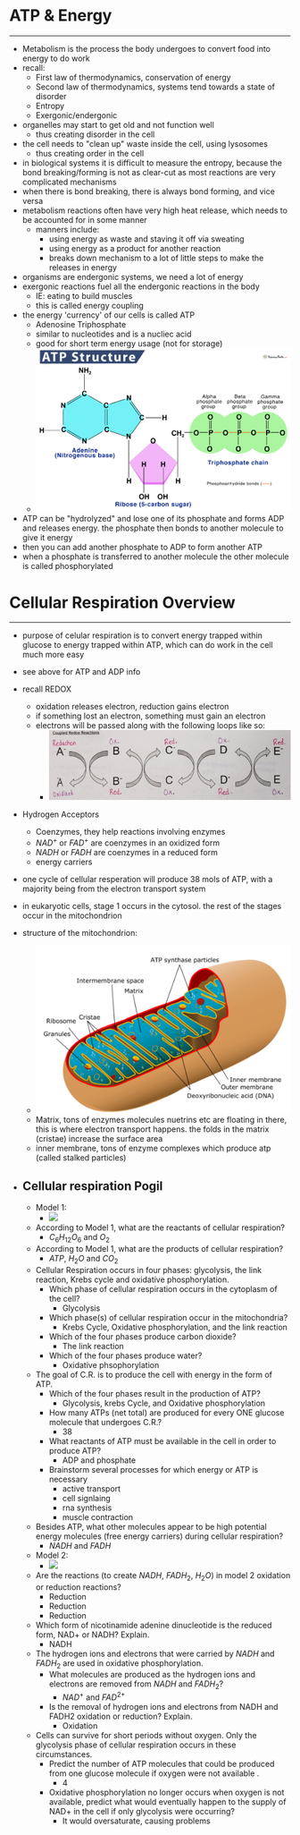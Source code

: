 

# ATP & Energy
---
- Metabolism is the process the body undergoes to convert food into energy to do work
- recall:
	- First law of thermodynamics, conservation of energy
	- Second law of thermodynamics, systems tend towards a state of disorder
	- Entropy
	- Exergonic/endergonic
- organelles may start to get old and not function well 
	- thus creating disorder in the cell
- the cell needs to "clean up" waste inside the cell, using lysosomes
	- thus creating order in the cell
- in biological systems it is difficult to measure the entropy, because the bond breaking/forming is not as clear-cut as most reactions are very complicated mechanisms
- when there is bond breaking, there is always bond forming, and vice versa
- metabolism reactions often have very high heat release, which needs to be accounted for in some manner
	- manners include:
		- using energy as waste and staving it off via sweating
		- using energy as a product for another reaction 
		- breaks down mechanism to a lot of little steps to make the releases in energy 
- organisms are endergonic systems, we need a lot of energy
- exergonic reactions fuel all the endergonic reactions in the body
	- IE: eating to build muscles
	- this is called energy coupling
- the energy 'currency' of our cells is called ATP
	- Adenosine Triphosphate
	- similar to nucleotides and is a nucliec acid
	- good for short term energy usage (not for storage)
	- ![](../images/atp%20diagram.png)
- ATP can be "hydrolyzed" and lose one of its phosphate and forms ADP and releases energy. the phosphate then bonds to another molecule to give it energy
- then you can add another phosphate to ADP to form another ATP
- when a phosphate is transferred to another molecule the other molecule is called phosphorylated 
# Cellular Respiration Overview
---
- purpose of celular respiration is to convert energy trapped within glucose to energy trapped within ATP, which can do work in the cell much more easy
- see above for ATP and ADP info
- recall REDOX
	- oxidation releases electron, reduction gains electron
	- if something lost an electron, something must gain an electron
	- electrons will be passed along with the following loops like so:
		- ![](../images/electronchain.png)
- Hydrogen Acceptors
	- Coenzymes, they help reactions involving enzymes
	- $NAD^+$ or $FAD^+$ are coenzymes in an oxidized form
	- $NADH$ or $FADH$ are coenzymes in a reduced form
	- energy carriers 
- one cycle of cellular resperation will produce 38 mols of ATP, with a majority being from the electron transport system 
- in eukaryotic cells, stage 1 occurs in the cytosol. the rest of the stages occur in the mitochondrion 
- structure of the mitochondrion:
	- ![](../images/powerhouseofcellstructure.png)
	- Matrix, tons of enzymes molecules nuetrins etc are floating in there, this is where electron transport happens. the folds in the matrix (cristae) increase the surface area
	- inner membrane, tons of enzyme complexes which produce atp (called stalked particles)

- ## Cellular respiration Pogil
	- Model 1:
		- ![](https://lh7-rt.googleusercontent.com/docsz/AD_4nXcqUW5n5kLcPYVHPrFdXPxB6PdxFxyqPALr_fMqBUn4egEEzonu2CAaZWhGK9ZcHia9gItyCvOWNCYcmDq_J5KgHAofsfINP8UirupNdte2vSt4B5GZHXzGdgKxHKwHipuvW-OG0Q?key=KAhM68nKTnJEsynpDbcFjzti)
	- According to Model 1, what are the reactants of cellular respiration?
		- $C_{6}H_{12}O_{6}$ and $O_2$
	- According to Model 1, what are the products of cellular respiration?
		-  $ATP$, $H_2O$ and $CO_2$
	- Cellular Respiration occurs in four phases: glycolysis, the link reaction, Krebs cycle and oxidative phosphorylation.
		- Which phase of cellular respiration occurs in the cytoplasm of the cell?
			- Glycolysis
		- Which phase(s) of cellular respiration occur in the mitochondria?
			- Krebs Cycle, Oxidative phosphorylation, and the link reaction
		- Which of the four phases produce carbon dioxide?
			- The link reaction
		- Which of the four phases produce water?
			- Oxidative phsophorylation
	- The goal of C.R. is to produce the cell with energy in the form of ATP. 
		- Which of the four phases result in the production of ATP?
			- Glycolysis, krebs Cycle, and Oxidative phosphorylation
		- How many ATPs (net total) are produced for every ONE glucose molecule that undergoes C.R.?
			- 38
		- What reactants of ATP must be available in the cell in order to produce ATP?
			- ADP and phosphate
		- Brainstorm several processes for which energy or ATP is necessary
			- active transport 
			- cell signlaing 
			- rna synthesis 
			- muscle contraction
	- Besides ATP, what other molecules appear to be high potential energy molecules (free energy carriers) during cellular respiration?
		- $NADH$ and $FADH$
	- Model 2:
		- ![](https://lh7-rt.googleusercontent.com/docsz/AD_4nXcl7WavdSA_RvQnUIUOrYsTO3k818TpTUzfPLueRi36_T1pPIZHY-UfVO-tTHAjBEqdK9pcjYm7aUJYWqiYVjg-3zXDJQk9-La2xBETrX4W6NCIUrUZER6NU6yGOePpNZmvFlNo_Q?key=KAhM68nKTnJEsynpDbcFjzti)
	- Are the reactions (to create $NADH$, $FADH_2$, $H_2O$)  in model 2 oxidation or reduction reactions?
		- Reduction 
		- Reduction 
		- Reduction
	- Which form of nicotinamide adenine dinucleotide is the reduced form, NAD+ or NADH? Explain.
		- NADH
	- The hydrogen ions and electrons that were carried by $NADH$ and $FADH_2$ are used in oxidative phosphorylation.
		- What molecules are produced as the hydrogen ions and electrons are removed from $NADH$ and $FADH_2$?
			- $NAD^+$ and $FAD^{2+}$
		- Is the removal of hydrogen ions and electrons from NADH and FADH2 oxidation or reduction? Explain.
			- Oxidation 
	- Cells can survive for short periods without oxygen. Only the glycolysis phase of cellular respiration occurs in these circumstances.
		- Predict the number of ATP molecules that could be produced from one glucose molecule if oxygen were not available .
			- 4
		- Oxidative phosphorylation no longer occurs when oxygen is not available, predict what would eventually happen to the supply of NAD+ in the cell if only glycolysis were occurring?
			- It would oversaturate, causing problems



